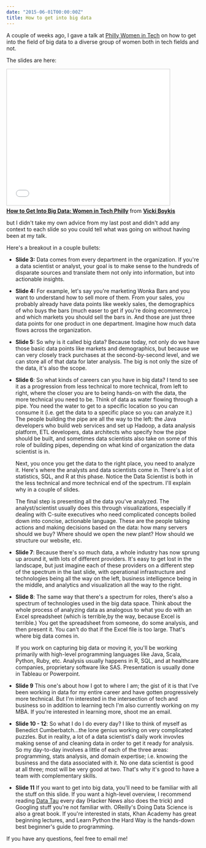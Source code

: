 ```yaml
---
date: "2015-06-01T00:00:00Z"
title: How to get into big data
---
```


A couple of weeks ago, I gave a talk at [Philly Women in Tech](http://http://phillywomenintech.com/2015/01/17/b-big-data-how-big-is-it-in-your-future/) on how to get into the field of big data to a diverse group of women both in tech fields and not.  

The slides are here: 

<iframe src="//www.slideshare.net/slideshow/embed_code/key/IPuCLYRjRwrEPT" width="425" height="355" frameborder="0" marginwidth="0" marginheight="0" scrolling="no" style="border:1px solid #CCC; border-width:1px; margin-bottom:5px; max-width: 100%;" allowfullscreen> </iframe> <div style="margin-bottom:5px"> <strong> <a href="//www.slideshare.net/vickiboykis/womewits-2015-boykis" title="How to Get Into Big Data: Women in Tech Philly" target="_blank">How to Get Into Big Data: Women in Tech Philly</a> </strong> from <strong><a href="//www.slideshare.net/vickiboykis" target="_blank">Vicki Boykis</a></strong> </div>

but I didn't take my own advice from my last post and didn't add any context to each slide so you could tell what was going on without having been at my talk. 

Here's a breakout in a couple bullets: 

+ **Slide 3:** Data comes from every department in the organization. If you're a data scientist or analyst, your goal is to make sense to the hundreds of disparate sources and translate them not only into information, but into actionable insights. 

+ **Slide 4:** For example, let's say you're marketing Wonka Bars and you want to understand how to sell more of them. From your sales, you probably already have data points like weekly sales, the demographics of who buys the bars (much easer to get if you're doing ecommerce,) and which markets you should sell the bars in. And those are just three data points for one product in one department. Imagine how much data flows across the organization. 

+ **Slide 5:**  So why is it called big data? Because today, not only do we have those basic data points like markets and demographics, but because we can very closely track purchases at the second-by-second level, and we can store all of that data for later analysis. The big is not only the size of the data, it's also the scope. 

+ **Slide 6**: So what kinds of careers can you have in big data? I tend to see it as a progression from less technical to more technical, from left to right, where the closer you are to being hands-on with the data, the more technical you need to be. Think of data as water flowing through a pipe. You need the water to get to a specific location so you can consume it (i.e. get the data to a specific place so you can analyze it.) The people building the pipe are all the way to the left: the Java developers who build web services and set up Hadoop, a data analysis platform, ETL developers, data architects who specify how the pipe should be built, and sometimes data scientists also take on some of this role of building pipes, depending on what kind of organization the data scientist is in. 

	Next, you once you get the data to the right place, you need to analyze it. Here's where the analysts and data scientists come in. There's a lot of statistics, SQL, and R at this phase. Notice the Data Scientist is both in the less technical and more technical end of the spectrum. I'll explain why in a couple of slides. 

	The final step is presenting all the data you've analyzed. The analyst/scientist usually does this through visualizations, especially if dealing with C-suite executives who need complicated concepts boiled down into concise, actionable language. These are the people taking actions and making decisions based on the data: how many servers should we buy? Where should we open the new plant? How should we structure our website, etc. 

+ **Slide 7**: Because there's so much data, a whole industry has now sprung up around it, with lots of different providers. It's easy to get lost in the landscape, but just imagine each of these providers on a different step of the spectrum in the last slide, with operational infrastructure and technologies being all the way on the left, business intelligence being in the middle, and analytics and visualization all the way to the right. 

+ **Slide 8**: The same way that there's a spectrum for roles, there's also a spectrum of technologies used in the big data space. Think about the whole process of analyzing data as analogous to what you do with an Excel spreadsheet (which is terrible,by the way, because Excel is terrible.) You get the spreadsheet from someone, do some analysis, and then present it.  You can't do that if the Excel file is too large. That's where big data comes in.  

	If you work on capturing big data or moving it, you'll be working primarily with high-level programming languages like Java, Scala, Python, Ruby, etc. Analysis usually happens in R, SQL, and at healthcare companies, proprietary software like SAS. Presentation is usually done in Tableau or Powerpoint. 

+ **Slide 9** This one's about how I got to where I am; the gist of it is that I've been working in data for my entire career and have gotten progressively more technical. But I'm interested in the intersection of tech and business so in addition to learning tech I'm also currently working on my MBA. If you're interested in learning more, shoot me an email. 

+ **Slide 10 - 12**: So what I do I do every day? I like to think of myself as Benedict Cumberbatch...the lone genius working on very complicated puzzles. But in reality, a lot of a data scientist's daily work invovles making sense of and cleaning data in order to get it ready for analysis.  So my day-to-day involves a little of each of the three areas: programming, stats analysis, and domain expertise; i.e. knowing the business and the data associated with it. No one data scientist is good at all three; most will be very good at two. That's why it's good to have a team with complementary skills. 

+  **Slide 11** If you want to get into big data, you'll need to be familiar with all the stuff on this slide. If you want a high-level overview, I recommend reading [Data Tau](http://www.datatau.com) every day (Hacker News also does the trick) and Googling stuff you're not familiar with. OReilly's Doing Data Science is also a great book. If you're interested in stats, Khan Academy has great beginning lectures, and Learn Python the Hard Way is the hands-down best beginner's guide to programming. 

If you have any questions, feel free to email me!  


